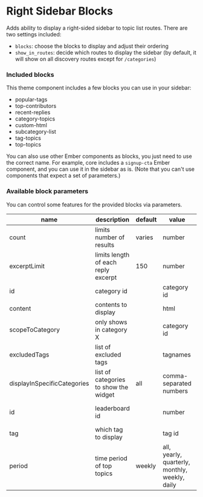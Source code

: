# Right Sidebar Blocks

Adds ability to display a right-sided sidebar to topic list routes. There are two settings included:

- `blocks`: choose the blocks to display and adjust their ordering
- `show_in_routes`: decide which routes to display the sidebar (by default, it will show on all discovery routes except for `/categories`)

### Included blocks

This theme component includes a few blocks you can use in your sidebar:

- popular-tags
- top-contributors
- recent-replies
- category-topics
- custom-html
- subcategory-list
- tag-topics
- top-topics

You can also use other Ember components as blocks, you just need to use the correct name. For example, core includes a `signup-cta` Ember component, and you can use it in the sidebar as is. (Note that you can't use components that expect a set of parameters.)

### Available block parameters

You can control some features for the provided blocks via parameters.

|name | description | default | value | available for|
|--- | --- | --- | --- | ---|
|count | limits number of results | varies | number | all except custom-html|
|excerptLimit | limits length of each reply excerpt | 150 | number | recent-replies|
|id | category id |  | category id | category-topics|
|content | contents to display |  | html | custom-html|
|scopeToCategory | only shows in category X |  | category id | popular-tags|
|excludedTags | list of excluded tags |  | tagnames | popular-tags|
|displayInSpecificCategories | list of categories to show the widget | all | comma-separated numbers | popular-tags|
|id | leaderboard id |  | number | minimal-gamification-leaderboard|
|tag | which tag to display |  | tag id | tag-topics |
|period | time period of top topics | weekly | all, yearly, quarterly, monthly, weekly, daily | top-topics |
